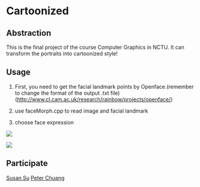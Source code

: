 # Cartoonized

Abstraction
---
This is the final project of the course Computer Graphics in NCTU.
It can transform the portraits into cartoonized style!

Usage
---
1. First, you need to get the facial landmark points by Openface.(remember to change the format of the output .txt file)
(http://www.cl.cam.ac.uk/research/rainbow/projects/openface/)

2. use faceMorph.cpp to read image and facial landmark

3. choose face expression


![](https://raw.githubusercontent.com/Peter654q/Cartoonized/result/OilPaint.jpg)

![](https://raw.githubusercontent.com/Peter654q/Cartoonized/result/Result1_lap.jpg)

Participate
---
[Susan Su](https://github.com/amm040341)
[Peter Chuang](https://github.com/Peter654q)    


